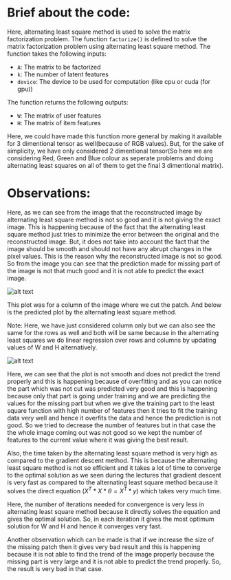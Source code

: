 # Brief about the code:

Here, alternating least square method is used to solve the matrix factorization problem. The function `factorize()` is defined to solve the matrix factorization problem using alternating least square method. The function takes the following inputs:

- `A`: The matrix to be factorized
- `k`: The number of latent features
- `device`: The device to be used for computation (like cpu or cuda (for gpu))

The function returns the following outputs:

- `W`: The matrix of user features
- `H`: The matrix of item features

Here, we could have made this function more general by making it available for 3 dimentional tensor as well(because of RGB values). But, for the sake of simplicity, we have only considered 2 dimentional tensor(So here we are considering Red, Green and Blue colour as seperate problems and doing alternating least squares on all of them to get the final 3 dimentional matrix).

# Observations:

Here, as we can see from the image that the reconstructed image by alternating least square method is not so good and it is not giving the exact image. This is happening because of the fact that the alternating least square method just tries to minimize the error between the original and the reconstructed image. But, it does not take into account the fact that the image should be smooth and should not have any abrupt changes in the pixel values. This is the reason why the reconstructed image is not so good. So from the image you can see that the prediction made for missing part of the image is not that much good and it is not able to predict the exact image.

![alt text](image.png)

This plot was for a column of the image where we cut the patch. And below is the predicted plot by the alternating least square method.

Note: Here, we have just considered column only but we can also see the same for the rows as well and both will be same because in the alternating least squares we do linear regression over rows and columns by updating values of W and H alternatively.

![alt text](image-1.png)

Here, we can see that the plot is not smooth and does not predict the trend properly and this is happening because of overfitting and as you can notice the part which was not cut was predicted very good and this is happening because only that part is going under training and we are predicting the values for the missing part but when we give the training part to the least square function with high number of features then it tries to fit the training data very well and hence it overfits the data and hence the prediction is not good. So we tried to decrease the number of features but in that case the the whole image coming out was not good so we kept the number of features to the current value where it was giving the best result.

Also, the time taken by the alternating least square method is very high as compared to the gradient descent method. This is because the alternating least square method is not so efficient and it takes a lot of time to converge to the optimal solution as we seen during the lectures that gradient descent is very fast as compared to the alternating least square method because it solves the direct equation $(X^T * X * \theta = X^T * y)$ which takes very much time.

Here, the number of iterations needed for convergence is very less in alternating least square method because it directly solves the equation and gives the optimal solution. So, in each iteration it gives the most optimum solution for W and H and hence it converges very fast.

Another observation which can be made is that if we increase the size of the missing patch then it gives very bad result and this is happening because it is not able to find the trend of the image properly because the missing part is very large and it is not able to predict the trend properly. So, the result is very bad in that case.
